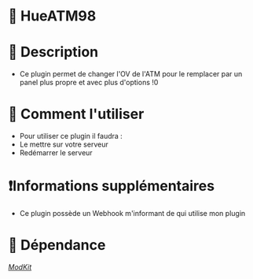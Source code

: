 # :atm: HueATM98

# :art: Description
- Ce plugin permet de changer l'OV de l'ATM pour le remplacer par un panel plus propre et avec plus d'options !0

# :bell: Comment l'utiliser
- Pour utiliser ce plugin il faudra :
- Le mettre sur votre serveur
- Redémarrer le serveur

# :exclamation:Informations supplémentaires
- Ce plugin possède un Webhook m'informant de qui utilise mon plugin
# :green_book:  Dépendance
*[ModKit](https://github.com/Aarnow/NovaLife_ModKit-Releases/releases/latest)*

